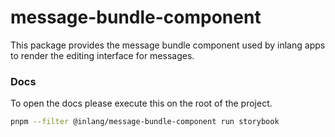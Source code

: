 # message-bundle-component

This package provides the message bundle component used by inlang apps to render the editing interface for messages.

### Docs
To open the docs please execute this on the root of the project.
```bash
pnpm --filter @inlang/message-bundle-component run storybook
```
